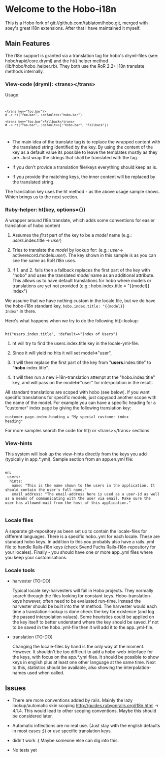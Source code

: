 # Welcome to the Hobo-i18n
This is a Hobo fork of git://github.com/tablatom/hobo.git, merged with soey's great I18n extensions. After that I have maintained it myself.


## Main Features
The i18n support is granted via a translation tag for hobo's dryml-files (see: hobo/rapid/core.dryml) and the ht() helper method (lib/hobo/hobo_helper.rb). They both use the RoR 2.2+ I18n translate methods internally.


### View-code (dryml): &lt;trans&gt;&lt;/trans&gt;

Usage
<code>

    <trans key="foo.bar"/> 
    # -> ht("foo.bar", :default=>:"hobo.bar")
    
    <trans key="foo.bar">Fallback</trans> 
    # -> ht("foo.bar", :default=>[:"hobo.bar", "Fallback"])

</code>

 * The main idea of the translate tag is to replace the wrapped content with the translated string identified by the key. By using the content of the key as a default value its possible to leave the templates mostly as they are. Just wrap the strings that shall be translated with the <trans> tag.

 * If you don't provide a translation file/keys everything should keep as is.

 * If you provide the matching keys, the inner content will be replaced by the translated string.

The translation key uses the ht method - as the above usage sample shows. Which brings us to the next section.
 

### Ruby-helper: ht(key, options={})
A wrapper around I18n.translate, which adds some conventions for easier translation of hobo content

 1. Assumes the *first* part of the key to be a *model* name (e.g.: *users*.index.title -> *user*)

 2. Tries to translate the *model* by lookup for: (e.g.: *user*-> activerecord.models.*user*). The key shown in this sample is as you can see the same as RoR i18n uses.

 3. If 1. and 2. fails then a fallback replaces the first part of the key with "hobo" and uses the translated *model* name as an additional attribute. This allows us to have default translations for hobo where models or translations are yet not provided (e.g.: hobo.index.title = "{{model}} Index") 

We assume that we have nothing custom in the locale file, but we do have the hobo-i18n standard key, <code>hobo.index.title: "{{model}} Index"</code> in there.

Here's what happens when we try to do the following ht()-lookup:

<code>
ht("users.index.title", :default=>"Index of Users")
</code>
 
 1. ht will try to find the users.index.title key in the locale-yml-file. 

 2. Since it will yield no hits it will set model=>"user", 

 3. It will then replace the first part of the key from "**users**.index.title" to "**hobo**.index.title".

 4. It will then run a new i-18n-translation attempt at the "hobo.index.title" key, and will pass on the model=>"user" for interpolation in the result.

All standard translations are scoped with hobo (see below). If you want specific translations for specific models, just copy/add another scope with the name of the model. For example you can have a specific heading for a "customer" index page by giving the following translation key:

<code>customer.page.index.heading = "My special customer index heading"</code>

For more samples search the code for ht() or &lt;trans&gt;&lt;/trans&gt; sections.


### View-hints
This system will look up the view-hints directly from the keys you add (typically in app.*.yml). Sample section from an app.en.yml file:
<pre>
<code>
en:
 users:
  hints:
   name: "This is the name shown to the users in the application. It should contain the user's full name."
   email_address: "The email-address here is used as a user-id as well as a means of communicating with the user via email. Make sure the user has allowed mail from the host of this application." 
</code>
</pre>

### Locale files
A separate git-repository as been set up to contain the locale-files for different languages. There is a specific hobo.<locale>.yml for each locale. These are standard hobo keys. In addition to this you probably also have a rails.<locale>.yml file to handle Rails-i18n keys (check Svend Fuchs Rails-I18n-repository for your locales). Finally - you should have one or more app.<locale>.yml files where you keep your customisations.  


### Locale tools
  * harvester (TO-DO)

    Typical locale key-harvesters will fail in Hobo projects. They normally search through the files looking for constant keys. Hobo-translation-keys however, often need to be  evaluated run-time. Instead the harvester should be built into the ht method. The harvester would each time a translation-lookup is done check the key for existence (and log the passed interpolation values). Some heuristics could be applied on the key itself to better understand where the key should be saved. If not to be saved in the hobo.<locale>.yml-file then it will add it to the app.<current-locale>.yml-file. 

  * translation (TO-DO)

    Changing the locale-files by hand is the only way at the moment. However. It shouldn't be too difficult to add a hobo-web-interface for the keys, with focus on the app.*.yml files. It should be possible to show keys in english plus at least one other language at the same time. Next to this, statistics should be available, also showing the interpolation-names used when called. 


## Issues

 - There are more conventions added by rails. Mainly the lazy lookup/automatic skin scoping http://guides.rubyonrails.org/i18n.html -> 4.1.4. This would lead to other scoping conventions. Maybe this should be considered later.

 - Automatic inflections are no real use. (Just stay with the english defaults in most cases ;)) or use specific translation keys.

 - <def tag="t"> didn't work :( Maybe someone else can dig into this.

 - No tests yet
